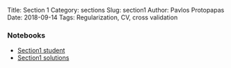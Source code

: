 Title: Section 1
Category: sections
Slug: section1
Author: Pavlos Protopapas
Date: 2018-09-14
Tags: Regularization, CV, cross validation


### Notebooks

- [Section1 student]({filename}../../sections/section1/notebook/section_1_student.ipynb) 
- [Section1 solutions]({filename}../../sections/section1/notebook/section_1_solutions.ipynb) 